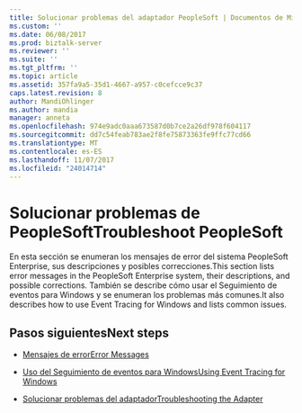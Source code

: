 ```yaml
---
title: Solucionar problemas del adaptador PeopleSoft | Documentos de Microsoft
ms.custom: ''
ms.date: 06/08/2017
ms.prod: biztalk-server
ms.reviewer: ''
ms.suite: ''
ms.tgt_pltfrm: ''
ms.topic: article
ms.assetid: 357fa9a5-35d1-4667-a957-c0cefcce9c37
caps.latest.revision: 8
author: MandiOhlinger
ms.author: mandia
manager: anneta
ms.openlocfilehash: 974e9adc0aaa673587d0b7ce2a26df978f604117
ms.sourcegitcommit: dd7c54feab783ae2f8fe75873363fe9ffc77cd66
ms.translationtype: MT
ms.contentlocale: es-ES
ms.lasthandoff: 11/07/2017
ms.locfileid: "24014714"
---
```

# <a name="troubleshoot-peoplesoft"></a><span data-ttu-id="9b85f-102">Solucionar problemas de PeopleSoft</span><span class="sxs-lookup"><span data-stu-id="9b85f-102">Troubleshoot PeopleSoft</span></span>
<span data-ttu-id="9b85f-103">En esta sección se enumeran los mensajes de error del sistema PeopleSoft Enterprise, sus descripciones y posibles correcciones.</span><span class="sxs-lookup"><span data-stu-id="9b85f-103">This section lists error messages in the PeopleSoft Enterprise system, their descriptions, and possible corrections.</span></span> <span data-ttu-id="9b85f-104">También se describe cómo usar el Seguimiento de eventos para Windows y se enumeran los problemas más comunes.</span><span class="sxs-lookup"><span data-stu-id="9b85f-104">It also describes how to use Event Tracing for Windows and lists common issues.</span></span>  
  
## <a name="next-steps"></a><span data-ttu-id="9b85f-105">Pasos siguientes</span><span class="sxs-lookup"><span data-stu-id="9b85f-105">Next steps</span></span>
  
-   [<span data-ttu-id="9b85f-106">Mensajes de error</span><span class="sxs-lookup"><span data-stu-id="9b85f-106">Error Messages</span></span>](../core/error-messages3.md)  
  
-   [<span data-ttu-id="9b85f-107">Uso del Seguimiento de eventos para Windows</span><span class="sxs-lookup"><span data-stu-id="9b85f-107">Using Event Tracing for Windows</span></span>](../core/using-event-tracing-for-windows5.md)  
  
-   [<span data-ttu-id="9b85f-108">Solucionar problemas del adaptador</span><span class="sxs-lookup"><span data-stu-id="9b85f-108">Troubleshooting the Adapter</span></span>](../core/troubleshooting-the-adapter2.md)
